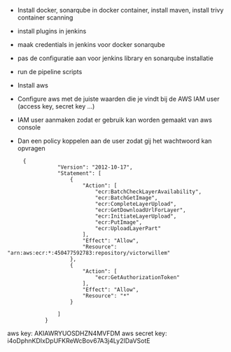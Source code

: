-  Install docker, sonarqube in docker container, install maven, install trivy container scanning

-  install plugins in jenkins 

-  maak credentials in jenkins voor docker sonarqube

- pas de configuratie aan voor jenkins library en sonarqube installatie 

- run de pipeline scripts

- Install aws

- Configure aws met de juiste waarden die je vindt bij de AWS IAM user (access key, secret key ...)

- IAM user aanmaken zodat er gebruik kan worden gemaakt van aws console

- Dan een policy koppelen aan de user zodat gij het wachtwoord kan opvragen

```amazon
     {
                "Version": "2012-10-17",
                "Statement": [
                    {
                        "Action": [
                            "ecr:BatchCheckLayerAvailability",
                            "ecr:BatchGetImage",
                            "ecr:CompleteLayerUpload",
                            "ecr:GetDownloadUrlForLayer",
                            "ecr:InitiateLayerUpload",
                            "ecr:PutImage",
                            "ecr:UploadLayerPart"
                        ],
                        "Effect": "Allow",
                        "Resource": "arn:aws:ecr:*:450477592783:repository/victorwillem"
                    },
                    {
                        "Action": [
                            "ecr:GetAuthorizationToken"
                        ],
                        "Effect": "Allow",
                        "Resource": "*"
                    }

                ]
            }

```

aws key: AKIAWRYUOSDHZN4MVFDM
aws secret key: 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

